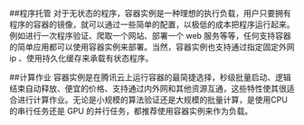##程序托管
对于无状态的程序，容器实例是一种理想的执行负载，用户只要拥有程序的容器的镜像，就可以通过一些简单的配置，以极低的成本把程序运行起来。例如进行一次程序验证、爬取一个网站、部署一个 web 服务等等，任何支持容器的简单应用都可以使用容器实例来部署。当然，容器实例也支持通过指定固定外网 ip 、使用持久化缓存来承载有状态程序。

##计算作业
容器实例是在腾讯云上运行容器的最简捷选择，秒级批量启动、逻辑结束自动释放、便宜的价格、支持通过内外网和其他资源互通，这些特性使其很适合进行计算作业。无论是小规模的算法验证还是大规模的批量计算，是使用CPU 的串行任务还是 GPU 的并行任务，都推荐使用容器实例来作为负载。
